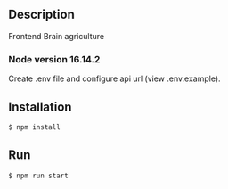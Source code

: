 ## Description

Frontend Brain agriculture

### Node version 16.14.2
Create .env file and configure api url (view .env.example).

## Installation

```bash
$ npm install
```

## Run

```bash
$ npm run start
```
